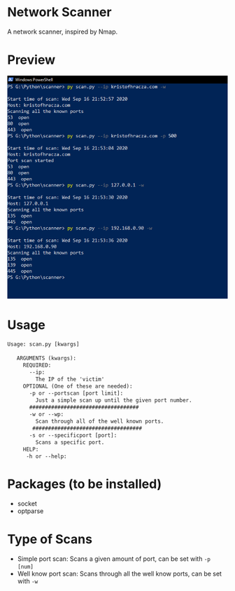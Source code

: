 # Network Scanner
A network scanner, inspired by Nmap.

# Preview
 ![preview](prev.png)
 
 # Usage
 ```
 Usage: scan.py [kwargs]
    
    ARGUMENTS (kwargs):
      REQUIRED:
        --ip: 
          The IP of the 'victim'
      OPTIONAL (One of these are needed):
        -p or --portscan [port limit]:
          Just a simple scan up until the given port number.
        ###################################
        -w or --wp:
          Scan through all of the well known ports.
         ###################################
        -s or --specificport [port]:
          Scans a specific port.
      HELP:
       -h or --help: 
 ```
 
 # Packages (to be installed)
 - socket
 - optparse
 
 # Type of Scans
 - Simple port scan: Scans a given amount of port, can be set with ```-p [num] ```
 - Well know port scan: Scans through all the well know ports, can be set with ```-w ```
 

